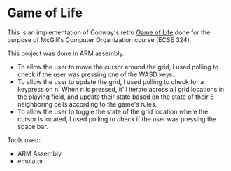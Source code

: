 # Game of Life

This is an implementation of Conway's retro [Game of Life](https://en.wikipedia.org/wiki/Conway%27s_Game_of_Life) done for the purpose of McGill's Computer Organization course (ECSE 324). 

This project was done in ARM assembly. 
- To allow the user to move the cursor around the grid, I used polling to check if the user was pressing one of the WASD keys.
- To allow the user to update the grid, I used polling to check for a keypress on n. When n is pressed, it'll iterate across all grid locations in the playing field, and update their state based on the state of their 8 neighboring cells according to the game's rules.
- To allow the user to toggle the state of the grid location where the cursor is located, I used polling to check if the user was pressing the space bar.

Tools used:
- ARM Assembly
- emulator
